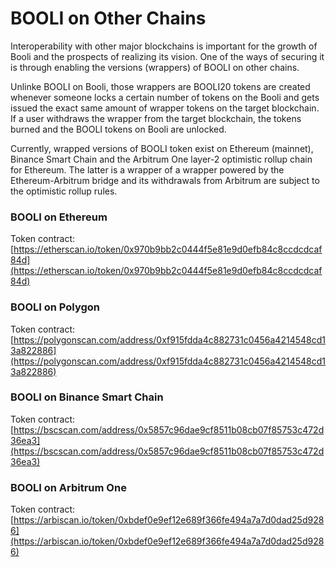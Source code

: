 # BOOLI on Other Chains

Interoperability with other major blockchains is important for the growth of Booli and the prospects of realizing its vision. One of the ways of securing it is through enabling the versions (wrappers) of BOOLI on other chains.&#x20;

Unlinke BOOLI on Booli, those wrappers are BOOLI20 tokens are created whenever someone locks a certain number of tokens on the Booli and gets issued the exact same amount of wrapper tokens on the target blockchain. If a user withdraws the wrapper from the target blockchain, the tokens burned and the BOOLI tokens on Booli are unlocked.&#x20;

Currently, wrapped versions of BOOLI token exist on Ethereum (mainnet), Binance Smart Chain and the Arbitrum One layer-2 optimistic rollup chain for Ethereum. The latter is a wrapper of a wrapper powered by the Ethereum-Arbitrum bridge and its withdrawals from Arbitrum are subject to the optimistic rollup rules.&#x20;

### BOOLI on Ethereum

Token contract: [https://etherscan.io/token/0x970b9bb2c0444f5e81e9d0efb84c8ccdcdcaf84d](https://etherscan.io/token/0x970b9bb2c0444f5e81e9d0efb84c8ccdcdcaf84d)

### BOOLI on Polygon

Token contract: [https://polygonscan.com/address/0xf915fdda4c882731c0456a4214548cd13a822886](https://polygonscan.com/address/0xf915fdda4c882731c0456a4214548cd13a822886)

### BOOLI on Binance Smart Chain

Token contract: [https://bscscan.com/address/0x5857c96dae9cf8511b08cb07f85753c472d36ea3](https://bscscan.com/address/0x5857c96dae9cf8511b08cb07f85753c472d36ea3)

### BOOLI on Arbitrum One

Token contract: [https://arbiscan.io/token/0xbdef0e9ef12e689f366fe494a7a7d0dad25d9286](https://arbiscan.io/token/0xbdef0e9ef12e689f366fe494a7a7d0dad25d9286)
